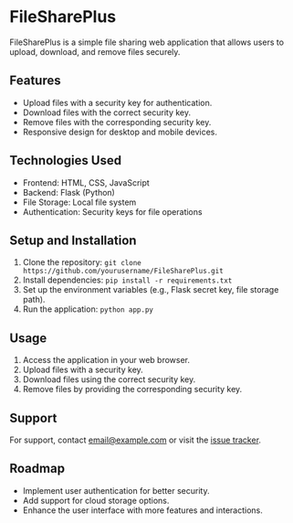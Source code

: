 # FileSharePlus

FileSharePlus is a simple file sharing web application that allows users to upload, download, and remove files securely.

## Features

- Upload files with a security key for authentication.
- Download files with the correct security key.
- Remove files with the corresponding security key.
- Responsive design for desktop and mobile devices.

## Technologies Used

- Frontend: HTML, CSS, JavaScript
- Backend: Flask (Python)
- File Storage: Local file system
- Authentication: Security keys for file operations

## Setup and Installation

1. Clone the repository: `git clone https://github.com/yourusername/FileSharePlus.git`
2. Install dependencies: `pip install -r requirements.txt`
3. Set up the environment variables (e.g., Flask secret key, file storage path).
4. Run the application: `python app.py`

## Usage

1. Access the application in your web browser.
2. Upload files with a security key.
3. Download files using the correct security key.
4. Remove files by providing the corresponding security key.


## Support

For support, contact [email@example.com](mailto:thisara.a2001@gmail.com) or visit the [issue tracker](https://github.com/ThisaraAriyawansha/FileSharePlus/issues).

## Roadmap

- Implement user authentication for better security.
- Add support for cloud storage options.
- Enhance the user interface with more features and interactions.
